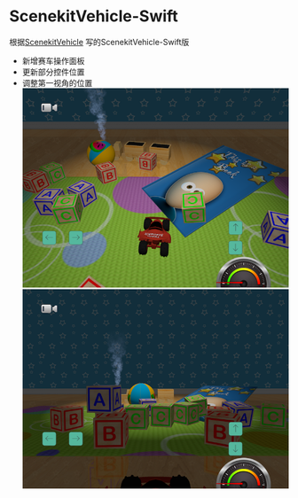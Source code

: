 # ScenekitVehicle-Swift

根据[ScenekitVehicle](https://developer.apple.com/library/archive/samplecode/SceneKitVehicle/Introduction/Intro.html)
写的ScenekitVehicle-Swift版 

* 新增赛车操作面板
* 更新部分控件位置
* 调整第一视角的位置
![](./IMG_0012.PNG)
![](./IMG_0013.PNG)
